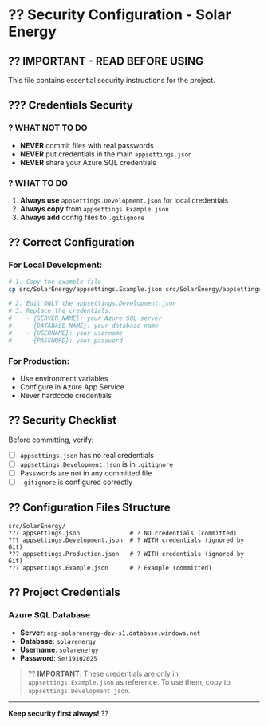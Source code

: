 # ?? Security Configuration - Solar Energy

## ?? IMPORTANT - READ BEFORE USING

This file contains essential security instructions for the project.

## ??? Credentials Security

### ? WHAT NOT TO DO
- **NEVER** commit files with real passwords
- **NEVER** put credentials in the main `appsettings.json`
- **NEVER** share your Azure SQL credentials

### ? WHAT TO DO
1. **Always use** `appsettings.Development.json` for local credentials
2. **Always copy** from `appsettings.Example.json`
3. **Always add** config files to `.gitignore`

## ?? Correct Configuration

### For Local Development:
```bash
# 1. Copy the example file
cp src/SolarEnergy/appsettings.Example.json src/SolarEnergy/appsettings.Development.json

# 2. Edit ONLY the appsettings.Development.json
# 3. Replace the credentials:
#    - {SERVER_NAME}: your Azure SQL server
#    - {DATABASE_NAME}: your database name
#    - {USERNAME}: your username
#    - {PASSWORD}: your password
```

### For Production:
- Use environment variables
- Configure in Azure App Service
- Never hardcode credentials

## ?? Security Checklist

Before committing, verify:
- [ ] `appsettings.json` has no real credentials
- [ ] `appsettings.Development.json` is in `.gitignore`
- [ ] Passwords are not in any committed file
- [ ] `.gitignore` is configured correctly

## ?? Configuration Files Structure

```
src/SolarEnergy/
??? appsettings.json              # ? NO credentials (committed)
??? appsettings.Development.json  # ? WITH credentials (ignored by Git)
??? appsettings.Production.json   # ? WITH credentials (ignored by Git)
??? appsettings.Example.json      # ? Example (committed)
```

## ?? Project Credentials

### Azure SQL Database
- **Server**: `asp-solarenergy-dev-s1.database.windows.net`
- **Database**: `solarenergy`
- **Username**: `solarenergy`
- **Password**: `Se!19102025`

> ?? **IMPORTANT**: These credentials are only in `appsettings.Example.json` as reference. To use them, copy to `appsettings.Development.json`.

---

**Keep security first always!** ??
